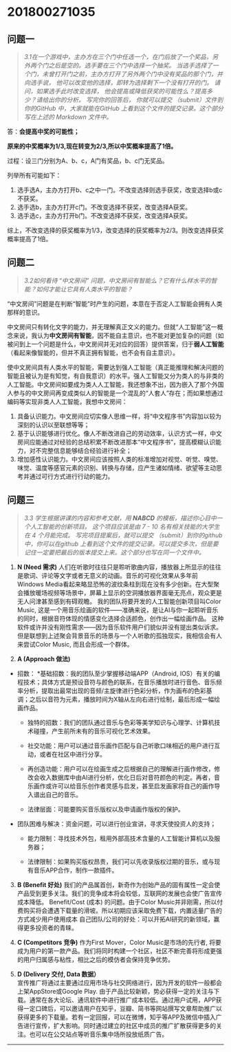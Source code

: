 # 201800271035


## 问题一

>*3.1在一个游戏中，主办方在三个门中任选一个，在门后放了一个奖品，另外两个门之后是空的。选手要在三个门中选择一个抽奖。 当选手选择了一个门，未曾打开门之前，主办方打开了另外两个门中没有奖品的那个门，并向选手说， 他可以改变他的选择，即转为选择剩下一个没有打开的门。 请问，如果选手此时改变选择， 他会提高或降低获奖的可能性么？提高多少？请给出你的分析。 写完你的回答后， 你就可以提交 （submit）文件到你的GitHub 中，大家就能在GitHub 上看到这个文件的提交记录。这个部分写在上述的 Markdown 文件中。*

答：**会提高中奖的可能性；**

**原来的中奖概率为1/3,现在转变为2/3,所以中奖概率提高了1倍。**

过程：设三门分别为A、b、c，A门有奖品，b、c门无奖品。

列举所有可能如下：

1. 选手选A，主办方打开b、c之中一门。不改变选择则选手获奖，改变选择b或c不获奖。
2. 选手选b，主办方打开c门。不改变选择不获奖，改变选择A获奖。
3. 选手选c，主办方打开b门。不改变选择不获奖，改变选择A获奖。

综上，不改变选择的获奖概率为1/3，改变选择的获奖概率为2/3。则改变选择获奖概率提高了1倍。


## 问题二

>*3.2如何看待 “中文房间” 问题，中文房间有智能么？它有什么样水平的智能？如何才能让它具有人类水平的智能？*

“中文房间”问题是在判断“智能”时产生的问题，本意在于否定人工智能会拥有人类那样的意识。

中文房间只有转化文字的能力，并无理解真正文义的能力。但就“人工智能”这一概念来说，我认为**中文房间有智能**，因不能自主意识，也不能对更加复杂的问题（如被问到上一个问题是什么，中文房间并无对应的回答）提供答案，归于**弱人工智能**（看起来像智能的，但并不真正拥有智能，也不会有自主意识）。

使中文房间具有人类水平的智能，需要达到强人工智能（真正能推理和解决问题的智能且被认为是有知觉，有自我意识）的水平。强人工智能又分为类人的与非类的人工智能。中文房间如要成为类人人工智能，我还想象不出，因为嵌入了那个外国人参与的中文房间再变成类似人的智能是一个混乱的“人套人”存在；而如果想通过编码等实现非类人人工智能，我想中文房间：

1.	具备认识能力。中文房间应切实像人思维一样，将“中文程序书”内容加以较为深刻的认识以至联想等等；
2.	基于认识能够进行优化。像人不断改进自己的劳动效率，认识方式一样，中文房间应能通过对经验的总结积累不断改进那本“中文程序书”，提高模糊认识能力，对不完整信息能够结合经验进行补全；
3.	增加感性认识能力。中文房间应该按照人类的标准增加对视觉、听觉、嗅觉、味觉、温度等感官元素的识别、转换与存储，应产生诸如情绪、欲望等主动思考并通过可行方式进行行动的能力。


## 问题三

>*3.3 学生根据讲课的内容和参考文献，用 **NABCD** 的模板，描述你心目中一个人工智能的创新项目。 这个项目应该是由 7 - 10 名有相关技能的大学生在 4 个月能完成。 写完项目提案后，就可以提交 （submit）到你的github 中，你可以在github 上看到这个文件的提交记录。可以提交多次，但是要记住一定要把最后的版本提交上来。这个部分也写在同一个文件中。*

1. **N (Need 需求)**
   人们在听歌时往往只是聆听歌曲内容，播放器上所显示的往往是歌词、评论等文字或者无意义的动画。音乐的可视化效果从多年前Windows Media看起来略显恐怖的波纹条柱到现在没有多少创新。在大型聚会播放暖场视频等场景中，屏幕上显示的空洞播放器界面毫无亮点，观众更是无人问津甚至感到有碍观瞻。
 	我的团队将要开发的人工智能创新项目叫Color Music, 这是一个用音乐绘画的软件——准确来说，是让AI与你一起聆听音乐的同时，根据音符体现的情感变化选择合适颜色，创作出一幅绘画作品。
	这种软件或许并没有刚性需求——因为音乐软件用户们貌似并没有提出类似诉求。但是联想到上述聚会背景音乐的场景与一个人听歌的孤独现实，我相信会有人来尝试Color Music, 而且会形成一个群体。

2. **A (Approach 做法)**
* 招数：
   *基础招数：我的团队至少掌握移动端APP（Android, IOS）有关的编程技术；具体方式是预设音符与颜色的联系，在音乐播放时进行音色、音乐频率分析，提取出最常出现的音频/主旋律进行色彩分析，作为画布的色彩基调；之后以音符为元素，播放时间为X轴从左向右进行绘制，最后形成一幅绘画作品。

   * 独特的招数：我们的团队通过音乐与色彩等美学知识与心理学、计算机技术碰撞，产生前所未有的音乐可视化艺术效果。

   * 社交功能：用户可以通过音乐画作匹配与自己听歌口味相近的用户进行互动，或者在社区中进行分享。

   * 再创造功能：用户可以在绘画生成之后根据自己的理解进行画作修改，修改会收入数据库中由AI进行分析，优化日后对音符颜色的判定。再者，音乐画作或许可以给音乐创作者灵感与启发，甚至启发画家将自己的画作导入谱出自己的音乐。

   * 法律层面：可能要购买音乐版权以及申请画作版权的保护。

* 团队困难与解决：资金问题，可以进行创业宣讲，寻求天使投资人的支持；

   * 能力限制：寻找技术外包，租用外部高技术含量的人工智能计算机以及服务器；

   * 法律限制：如果购买版权昂贵，我们可以先收录版权过期的音乐，或与现有音乐APP合作，制作一款插件。

3. **B (Benefit 好处)**
我们的产品属首创，新奇作为创始产品的固有属性一定会使产品受到更多关注。我们的竞争成本将会较低，互联网的发展也会使广告宣传成本降低。
Benefit/Cost (成本) 的问题。由于Color Music并非刚需，所以付费购买将会遭遇下载量的滑坡。所以初期应该采取免费下载，内置适量广告的方式减少用户使用成本
自己团队/公司的好处：可以开拓AI研究的新领域，赢得更多投资者的青睐。

4. **C (Competitors 竞争)** 
作为First Mover，Color Music是市场的先行者, 将要成为用户的第一款产品。我们将同时构建一个社区，社区不断完善将形成更强的用户归属感与粘性，相比之后的模仿者会保持竞争优势。

5. **D (Delivery 交付, Data 数据）**  
宣传推广将通过主要通过应用市场与社交网络进行，因为开发的软件一般都会上架AppStore或Google Play. 由于产品比较新颖，势必获得一定的关注与下载。通常在各大论坛、通讯软件中进行推广成本较低。通过用户试用，APP获得一定口碑后，可以邀请用户在知乎，豆瓣、简书等网站撰写文章帮助推广以获得更多的下载量。若有一定回报，可以在微博，知乎等APP及微信中插入广告进行宣传，扩大影响。同时通过建立的社区中成员的推广扩散获得更多的关注。也可以在公交站点等听音乐集中场所投放纸质广告。

---
